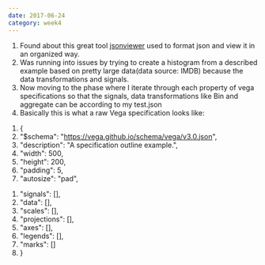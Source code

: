 ```yaml
---
date: 2017-06-24
category: week4
---
```

 1. Found about this great tool [jsonviewer](http://jsonviewer.stack.hu/) used to format json and view it in an organized way.
 2. Was running into issues by trying to create a histogram from a described example based on pretty large data(data source: IMDB) because the data transformations and signals.
 3. Now moving to the phase where I iterate through each property of vega specifications so that the signals, data transformations like Bin and aggregate can be according to my test.json
 4. Basically this is what a raw Vega specification looks like:
 >
  1. {
  2. "$schema": "https://vega.github.io/schema/vega/v3.0.json",
  3. "description": "A specification outline example.",
  4. "width": 500,
  5. "height": 200,
  6. "padding": 5,
  7. "autosize": "pad",

 >
 1. "signals": [],
 2. "data": [],
 3. "scales": [],
 4.  "projections": [],
 5.  "axes": [],
 6.  "legends": [],
 7.  "marks": []
 8. }
